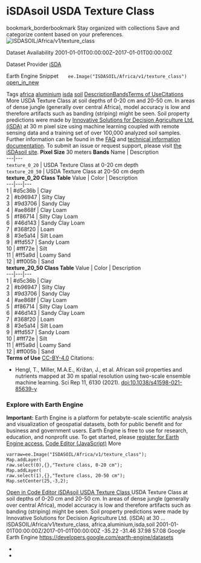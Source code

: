  
#  iSDAsoil USDA Texture Class 
bookmark_borderbookmark Stay organized with collections  Save and categorize content based on your preferences.
![ISDASOIL/Africa/v1/texture_class](https://developers.google.com/earth-engine/datasets/images/ISDASOIL/ISDASOIL_Africa_v1_texture_class_sample.png) 

Dataset Availability
    2001-01-01T00:00:00Z–2017-01-01T00:00:00Z 

Dataset Provider
     [ iSDA ](https://isda-africa.com/) 

Earth Engine Snippet
     `    ee.Image("ISDASOIL/Africa/v1/texture_class")   ` [ open_in_new ](https://code.earthengine.google.com/?scriptPath=Examples:Datasets/ISDASOIL/ISDASOIL_Africa_v1_texture_class) 

Tags
     [africa](https://developers.google.com/earth-engine/datasets/tags/africa) [aluminium](https://developers.google.com/earth-engine/datasets/tags/aluminium) [isda](https://developers.google.com/earth-engine/datasets/tags/isda) [soil](https://developers.google.com/earth-engine/datasets/tags/soil)
[Description](https://developers.google.com/earth-engine/datasets/catalog/ISDASOIL_Africa_v1_texture_class#description)[Bands](https://developers.google.com/earth-engine/datasets/catalog/ISDASOIL_Africa_v1_texture_class#bands)[Terms of Use](https://developers.google.com/earth-engine/datasets/catalog/ISDASOIL_Africa_v1_texture_class#terms-of-use)[Citations](https://developers.google.com/earth-engine/datasets/catalog/ISDASOIL_Africa_v1_texture_class#citations) More
USDA Texture Class at soil depths of 0-20 cm and 20-50 cm. In areas of dense jungle (generally over central Africa), model accuracy is low and therefore artifacts such as banding (striping) might be seen.
Soil property predictions were made by [Innovative Solutions for Decision Agriculture Ltd. (iSDA)](https://isda-africa.com/) at 30 m pixel size using machine learning coupled with remote sensing data and a training set of over 100,000 analyzed soil samples.
Further information can be found in the [FAQ](https://www.isda-africa.com/isdasoil/faq/) and [technical information documentation](https://www.isda-africa.com/isdasoil/technical-information/). To submit an issue or request support, please visit [the iSDAsoil site](https://isda-africa.com/isdasoil).
**Pixel Size** 30 meters 
**Bands**
Name | Description  
---|---  
`texture_0_20` | USDA Texture Class at 0-20 cm depth  
`texture_20_50` | USDA Texture Class at 20-50 cm depth  
**texture_0_20 Class Table**
Value | Color | Description  
---|---|---  
1 | #d5c36b | Clay  
2 | #b96947 | Silty Clay  
3 | #9d3706 | Sandy Clay  
4 | #ae868f | Clay Loam  
5 | #f86714 | Silty Clay Loam  
6 | #46d143 | Sandy Clay Loam  
7 | #368f20 | Loam  
8 | #3e5a14 | Silt Loam  
9 | #ffd557 | Sandy Loam  
10 | #fff72e | Silt  
11 | #ff5a9d | Loamy Sand  
12 | #ff005b | Sand  
**texture_20_50 Class Table**
Value | Color | Description  
---|---|---  
1 | #d5c36b | Clay  
2 | #b96947 | Silty Clay  
3 | #9d3706 | Sandy Clay  
4 | #ae868f | Clay Loam  
5 | #f86714 | Silty Clay Loam  
6 | #46d143 | Sandy Clay Loam  
7 | #368f20 | Loam  
8 | #3e5a14 | Silt Loam  
9 | #ffd557 | Sandy Loam  
10 | #fff72e | Silt  
11 | #ff5a9d | Loamy Sand  
12 | #ff005b | Sand  
**Terms of Use**
[CC-BY-4.0](https://spdx.org/licenses/CC-BY-4.0.html)
Citations:
  * Hengl, T., Miller, M.A.E., Križan, J., et al. African soil properties and nutrients mapped at 30 m spatial resolution using two-scale ensemble machine learning. Sci Rep 11, 6130 (2021). [doi:10.1038/s41598-021-85639-y](https://doi.org/10.1038/s41598-021-85639-y)


### Explore with Earth Engine
**Important:** Earth Engine is a platform for petabyte-scale scientific analysis and visualization of geospatial datasets, both for public benefit and for business and government users. Earth Engine is free to use for research, education, and nonprofit use. To get started, please [register for Earth Engine access.](https://console.cloud.google.com/earth-engine)
[Code Editor (JavaScript)](https://developers.google.com/earth-engine/datasets/catalog/ISDASOIL_Africa_v1_texture_class#code-editor-javascript-sample) More
```
varraw=ee.Image("ISDASOIL/Africa/v1/texture_class");
Map.addLayer(
raw.select(0),{},"Texture class, 0-20 cm");
Map.addLayer(
raw.select(1),{},"Texture class, 20-50 cm");
Map.setCenter(25,-3,2);
```
[ Open in Code Editor ](https://code.earthengine.google.com/?scriptPath=Examples:Datasets/ISDASOIL/ISDASOIL_Africa_v1_texture_class)
[ iSDAsoil USDA Texture Class ](https://developers.google.com/earth-engine/datasets/catalog/ISDASOIL_Africa_v1_texture_class)
USDA Texture Class at soil depths of 0-20 cm and 20-50 cm. In areas of dense jungle (generally over central Africa), model accuracy is low and therefore artifacts such as banding (striping) might be seen. Soil property predictions were made by Innovative Solutions for Decision Agriculture Ltd. (iSDA) at 30 …
ISDASOIL/Africa/v1/texture_class, africa,aluminium,isda,soil 
2001-01-01T00:00:00Z/2017-01-01T00:00:00Z
-35.22 -31.46 37.98 57.08 
Google Earth Engine
https://developers.google.com/earth-engine/datasets
  * [ ](https://doi.org/https://isda-africa.com/)
  * [ ](https://doi.org/https://developers.google.com/earth-engine/datasets/catalog/ISDASOIL_Africa_v1_texture_class)


